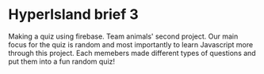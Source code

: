 # HyperIsland brief 3
Making a quiz using firebase.
Team animals' second project. Our main focus for the quiz is random and most importantly to learn Javascript more through this project.
Each memebers made different types of questions and put them into a fun random quiz!
